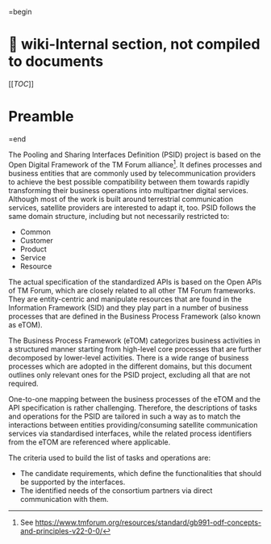 =begin

# :book: wiki-Internal section, not compiled to documents

[[_TOC_]]

# Preamble

=end

The Pooling and Sharing Interfaces Definition (PSID) project is based on the Open Digital Framework of the TM Forum alliance[^1].
It defines processes and business entities that are commonly used by telecommunication providers to achieve the best possible compatibility between them towards rapidly transforming their business operations into multipartner digital services.
Although most of the work is built around terrestrial communication services, satellite providers are interested to adapt it, too.
PSID follows the same domain structure, including but not necessarily restricted to:

* Common
* Customer
* Product
* Service
* Resource

The actual specification of the standardized APIs is based on the Open APIs of TM Forum, which are closely related to all other TM Forum frameworks.
They are entity-centric and manipulate resources that are found in the Information Framework (SID) and they play part in a number of business processes that are defined in the Business Process Framework (also known as eTOM).

The Business Process Framework (eTOM) categorizes business activities in a structured manner starting from high-level core processes that are further decomposed by lower-level activities.
There is a wide range of business processes which are adopted in the different domains, but this document outlines only relevant ones for the PSID project, excluding all that are not required.

One-to-one mapping between the business processes of the eTOM and the API specification is rather challenging.
Therefore, the descriptions of tasks and operations for the PSID are tailored in such a way as to match the interactions between entities providing/consuming satellite communication services via standardised interfaces, while the related process identifiers from the eTOM are referenced where applicable.

The criteria used to build the list of tasks and operations are:

* The candidate requirements, which define the functionalities that should be supported by the interfaces.
* The identified needs of the consortium partners via direct communication with them.

[^1]: See https://www.tmforum.org/resources/standard/gb991-odf-concepts-and-principles-v22-0-0/
